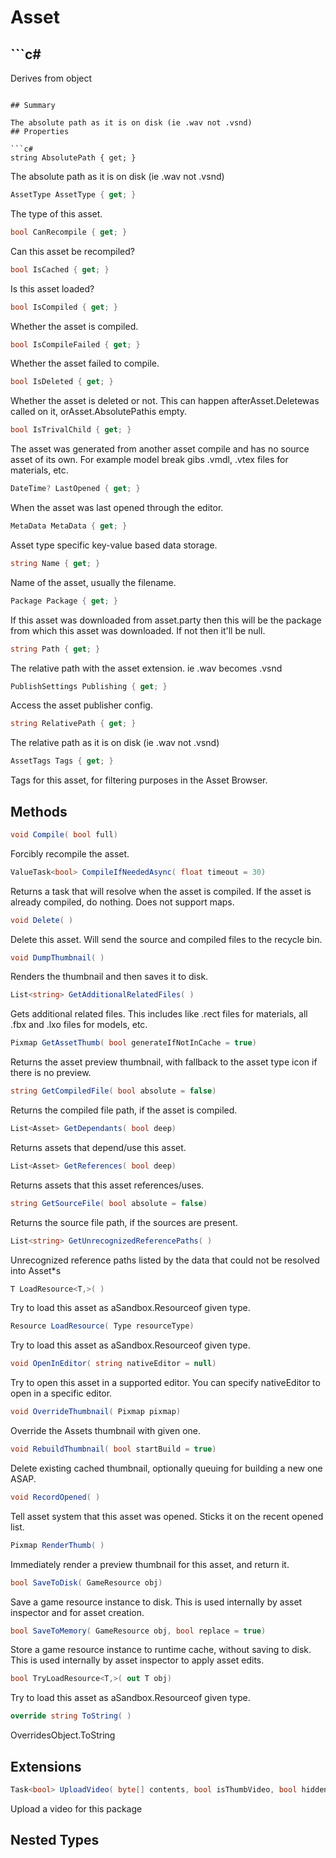 # Asset

## ```c#
Derives from object
```

## Summary

The absolute path as it is on disk (ie .wav not .vsnd)
## Properties

```c#
string AbsolutePath { get; } 
```
The absolute path as it is on disk (ie .wav not .vsnd)
```c#
AssetType AssetType { get; } 
```
The type of this asset.
```c#
bool CanRecompile { get; } 
```
Can this asset be recompiled?
```c#
bool IsCached { get; } 
```
Is this asset loaded?
```c#
bool IsCompiled { get; } 
```
Whether the asset is compiled.
```c#
bool IsCompileFailed { get; } 
```
Whether the asset failed to compile.
```c#
bool IsDeleted { get; } 
```
Whether the asset is deleted or not.
This can happen afterAsset.Deletewas called on it, orAsset.AbsolutePathis empty.
```c#
bool IsTrivalChild { get; } 
```
The asset was generated from another asset compile and has no source asset of its own. For example model break gibs .vmdl, .vtex files for materials, etc.
```c#
DateTime? LastOpened { get; } 
```
When the asset was last opened through the editor.
```c#
MetaData MetaData { get; } 
```
Asset type specific key-value based data storage.
```c#
string Name { get; } 
```
Name of the asset, usually the filename.
```c#
Package Package { get; } 
```
If this asset was downloaded from asset.party then this will
be the package from which this asset was downloaded. If not then
it'll be null.
```c#
string Path { get; } 
```
The relative path with the asset extension. ie .wav becomes .vsnd
```c#
PublishSettings Publishing { get; } 
```
Access the asset publisher config.
```c#
string RelativePath { get; } 
```
The relative path as it is on disk (ie .wav not .vsnd)
```c#
AssetTags Tags { get; } 
```
Tags for this asset, for filtering purposes in the Asset Browser.
## Methods

```c#
void Compile( bool full) 
```
Forcibly recompile the asset.
```c#
ValueTask<bool> CompileIfNeededAsync( float timeout = 30) 
```
Returns a task that will resolve when the asset is compiled. If the asset is already compiled, do nothing. Does not support maps.
```c#
void Delete( ) 
```
Delete this asset. Will send the source and compiled files to the recycle bin.
```c#
void DumpThumbnail( ) 
```
Renders the thumbnail and then saves it to disk.
```c#
List<string> GetAdditionalRelatedFiles( ) 
```
Gets additional related files. This includes like .rect files for materials, all .fbx and .lxo files for models, etc.
```c#
Pixmap GetAssetThumb( bool generateIfNotInCache = true) 
```
Returns the asset preview thumbnail, with fallback to the asset type icon if there is no preview.
```c#
string GetCompiledFile( bool absolute = false) 
```
Returns the compiled file path, if the asset is compiled.
```c#
List<Asset> GetDependants( bool deep) 
```
Returns assets that depend/use this asset.
```c#
List<Asset> GetReferences( bool deep) 
```
Returns assets that this asset references/uses.
```c#
string GetSourceFile( bool absolute = false) 
```
Returns the source file path, if the sources are present.
```c#
List<string> GetUnrecognizedReferencePaths( ) 
```
Unrecognized reference paths listed by the data that could not be resolved into Asset*s
```c#
T LoadResource<T,>( ) 
```
Try to load this asset as aSandbox.Resourceof given type.
```c#
Resource LoadResource( Type resourceType) 
```
Try to load this asset as aSandbox.Resourceof given type.
```c#
void OpenInEditor( string nativeEditor = null) 
```
Try to open this asset in a supported editor.
You can specify nativeEditor to open in a specific editor.
```c#
void OverrideThumbnail( Pixmap pixmap) 
```
Override the Assets thumbnail with given one.
```c#
void RebuildThumbnail( bool startBuild = true) 
```
Delete existing cached thumbnail, optionally queuing for building a new one ASAP.
```c#
void RecordOpened( ) 
```
Tell asset system that this asset was opened. Sticks it on the recent opened list.
```c#
Pixmap RenderThumb( ) 
```
Immediately render a preview thumbnail for this asset, and return it.
```c#
bool SaveToDisk( GameResource obj) 
```
Save a game resource instance to disk. This is used internally by asset inspector and for asset creation.
```c#
bool SaveToMemory( GameResource obj, bool replace = true) 
```
Store a game resource instance to runtime cache, without saving to disk. This is used internally by asset inspector to apply asset edits.
```c#
bool TryLoadResource<T,>( out T obj) 
```
Try to load this asset as aSandbox.Resourceof given type.
```c#
override string ToString( ) 
```
OverridesObject.ToString
## Extensions

```c#
Task<bool> UploadVideo( byte[] contents, bool isThumbVideo, bool hidden = false, string tag = null, Callback progress = null, CancellationToken token = null) 
```
Upload a video for this package
## Nested Types


